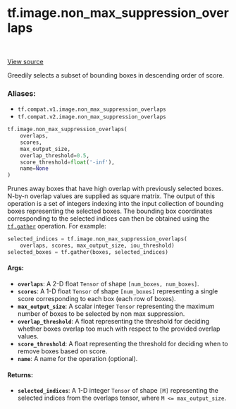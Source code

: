 <div itemscope itemtype="http://developers.google.com/ReferenceObject">
<meta itemprop="name" content="tf.image.non_max_suppression_overlaps" />
<meta itemprop="path" content="Stable" />
</div>

# tf.image.non_max_suppression_overlaps

<!-- Insert buttons -->

<table class="tfo-notebook-buttons tfo-api" align="left">
</table>

<a target="_blank" href="/code/stable/tensorflow/python/ops/image_ops_impl.py">View source</a>



<!-- Start diff -->
Greedily selects a subset of bounding boxes in descending order of score.

### Aliases:

* `tf.compat.v1.image.non_max_suppression_overlaps`
* `tf.compat.v2.image.non_max_suppression_overlaps`


``` python
tf.image.non_max_suppression_overlaps(
    overlaps,
    scores,
    max_output_size,
    overlap_threshold=0.5,
    score_threshold=float('-inf'),
    name=None
)
```



<!-- Placeholder for "Used in" -->

Prunes away boxes that have high overlap with previously selected boxes.
N-by-n overlap values are supplied as square matrix.
The output of this operation is a set of integers indexing into the input
collection of bounding boxes representing the selected boxes.  The bounding
box coordinates corresponding to the selected indices can then be obtained
using the <a href="../../tf/gather.md"><code>tf.gather</code></a> operation.  For example:
  ```python
  selected_indices = tf.image.non_max_suppression_overlaps(
      overlaps, scores, max_output_size, iou_threshold)
  selected_boxes = tf.gather(boxes, selected_indices)
  ```

#### Args:


* <b>`overlaps`</b>: A 2-D float `Tensor` of shape `[num_boxes, num_boxes]`.
* <b>`scores`</b>: A 1-D float `Tensor` of shape `[num_boxes]` representing a single
  score corresponding to each box (each row of boxes).
* <b>`max_output_size`</b>: A scalar integer `Tensor` representing the maximum number
  of boxes to be selected by non max suppression.
* <b>`overlap_threshold`</b>: A float representing the threshold for deciding whether
  boxes overlap too much with respect to the provided overlap values.
* <b>`score_threshold`</b>: A float representing the threshold for deciding when to
  remove boxes based on score.
* <b>`name`</b>: A name for the operation (optional).


#### Returns:


* <b>`selected_indices`</b>: A 1-D integer `Tensor` of shape `[M]` representing the
  selected indices from the overlaps tensor, where `M <= max_output_size`.